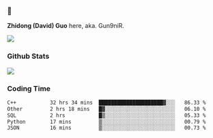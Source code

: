 ### 👋 

**Zhidong (David) Guo** here, aka. Gun9niR.

![](https://komarev.com/ghpvc/?username=Gun9niR&label=Total+Views)

### Github Stats

<img src="https://github-readme-stats.vercel.app/api?username=Gun9niR&count_private=true&show_icons=true&theme=vue-dark&hide_title=true">

### Coding Time

<!--START_SECTION:waka-->

```txt
C++           32 hrs 34 mins  █████████████████████▓░░░   86.33 %
Other         2 hrs 18 mins   █▓░░░░░░░░░░░░░░░░░░░░░░░   06.10 %
SQL           2 hrs           █▒░░░░░░░░░░░░░░░░░░░░░░░   05.33 %
Python        17 mins         ▒░░░░░░░░░░░░░░░░░░░░░░░░   00.79 %
JSON          16 mins         ▒░░░░░░░░░░░░░░░░░░░░░░░░   00.73 %
```

<!--END_SECTION:waka-->
